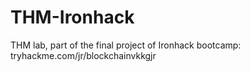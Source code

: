 # THM-Ironhack
THM lab, part of the final project of Ironhack bootcamp: 
tryhackme.com/jr/blockchainvkkgjr
